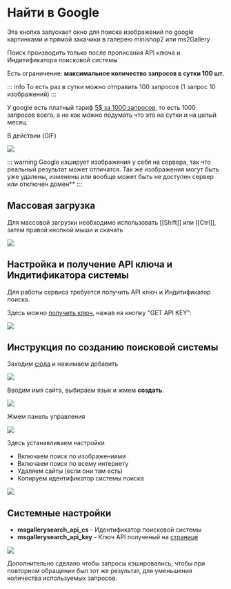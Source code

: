 # Найти в Google

Эта кнопка запускает окно для поиска изображений по google картинками и прямой закачики в галерею minishop2 или ms2Gallery

Поиск производить только после прописания API ключа и Индитификатора поисковой системы

Есть ограничение: **максимальное количество запросов в сутки 100 шт.**

::: info
То есть раз в сутки можно отправить 100 запросов (1 запрос 10 изображений)
:::

У google есть платный тариф  [5$ за 1000 запросов](https://developers.google.com/custom-search/v1/overview), то есть 1000 запросов всего, а не как можно подумать что это на сутки и на целый месяц.

В действии (GIF)

![](https://file.modx.pro/files/b/9/0/b9084bbfa4b72c4ffce1ba5c47029112s.jpg)

::: warning
Google кэширует изображения у себя на сервера, так что реальный результат может отличатся. Так же изображения могут быть уже удалены, изменены или вообще может быть не доступен сервер или отключен домен**
:::

## Массовая загрузка

Для массовой загрузки необходимо использовать [[Shift]] или [[Ctrl]], затем правой кнопкой мыши и скачать

![](https://file.modx.pro/files/c/5/d/c5d820c7ca62135b0b58c6b981cd8942.png)

## Настройка и получение API ключа и Индитификатора системы

Для работы сервиса требуется получить API ключ и Индитификатор поиска.

Здесь можно [получить ключ](https://developers.google.com/custom-search/v1/overview), нажав на кнопку "GET API KEY":

![](https://file.modx.pro/files/f/7/9/f799bc9b3d50526e8d25308dc7ebcac2.png)

## Инструкция по созданию поисковой системы

Заходим [сюда](https://cse.google.com/cse/all) и нажимаем добавить

![](https://file.modx.pro/files/e/5/6/e56bbf262943fd643ef7935bed4002c0.png)

Вводим имя сайта, выбираем язык и жмем **создать**.

![](https://file.modx.pro/files/1/5/4/154fd2f2d2394342c6dc71e77b1d151cs.jpg)

Жмем панель управления

![](https://file.modx.pro/files/b/6/0/b602bc9c5708ecd6a3b9b4f235061cads.jpg)

Здесь устанавливаем настройки

- Включаем поиск по изображениями
- Включаем поиск по всему интернету
- Удаляем сайты (если они там есть)
- Копируем идентификатор системы поиска

![](https://file.modx.pro/files/a/4/f/a4fd801f1003a2fc9c0f63d80b8217c3.png)

## Cистемные настройки

- **msgallerysearch_api_cs**  - Идентификатор поисковой системы
- **msgallerysearch_api_key** - Ключ API полученый на [странице](https://developers.google.com/custom-search/v1/overview)

![](https://file.modx.pro/files/c/d/5/cd58a02124eb2e909d7dca612158002as.jpg)

Дополнительно сделано чтобы запросы кэшировались, чтобы при повторном обращении был тот же результат, для уменьшения количества используемых запросов.
